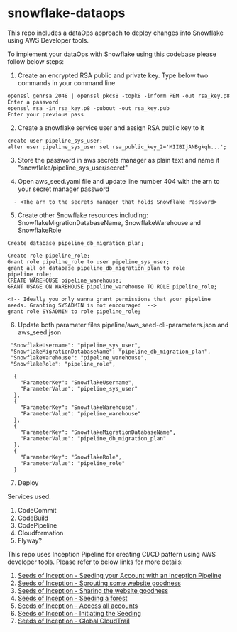 # snowflake-dataops

This repo includes a dataOps approach to deploy changes into Snowflake using AWS Developer tools.

To implement your dataOps with Snowflake using this codebase please follow below steps:
1. Create an encrypted RSA public and private key. Type below two commands in your command line
```
openssl genrsa 2048 | openssl pkcs8 -topk8 -inform PEM -out rsa_key.p8
Enter a password
openssl rsa -in rsa_key.p8 -pubout -out rsa_key.pub
Enter your previous pass
```

2. Create a snowflake service user and assign RSA public key to it
```
create user pipeline_sys_user;
alter user pipeline_sys_user set rsa_public_key_2='MIIBIjANBgkqh...';
```

3. Store the password in aws secrets manager as plain text and name it "snowflake/pipeline_sys_user/secret"


4. Open aws_seed.yaml file and update line number 404 with the arn to your secret manager password
```
  - <The arn to the secrets manager that holds Snowflake Password>
```
5. Create other Snowflake resources including: SnowflakeMigrationDatabaseName, SnowflakeWarehouse and SnowflakeRole
```
Create database pipeline_db_migration_plan;

Create role pipeline_role;
Grant role pipeline_role to user pipeline_sys_user;
grant all on database pipeline_db_migration_plan to role pipeline_role;
CREATE WAREHOUSE pipeline_warehouse;
GRANT USAGE ON WAREHOUSE pipeline_warehouse TO ROLE pipeline_role;

<!-- Ideally you only wanna grant permissions that your pipeline needs. Granting SYSADMIN is not encouraged  -->
grant role SYSADMIN to role pipeline_role;

```
6. Update both parameter files pipeline/aws_seed-cli-parameters.json and aws_seed.json 

```
 "SnowflakeUsername": "pipeline_sys_user",
 "SnowflakeMigrationDatabaseName": "pipeline_db_migration_plan",
 "SnowflakeWarehouse": "pipeline_warehouse",
 "SnowflakeRole": "pipeline_role",
```

```
  {
    "ParameterKey": "SnowflakeUsername",
    "ParameterValue": "pipeline_sys_user"
  },
  {
    "ParameterKey": "SnowflakeWarehouse",
    "ParameterValue": "pipeline_warehouse"
  },
  {
    "ParameterKey": "SnowflakeMigrationDatabaseName",
    "ParameterValue": "pipeline_db_migration_plan"
  },
  {
    "ParameterKey": "SnowflakeRole",
    "ParameterValue": "pipeline_role"
  }
```

7. Deploy




Services used: 
1. CodeCommit
2. CodeBuild
3. CodePipeline
4. Cloudformation
5. Flyway?

This repo uses Inception Pipeline for creating CI/CD pattern using AWS developer tools. Please refer to below links for more details:

1. [Seeds of Inception - Seeding your Account with an Inception Pipeline](https://mechanicalrock.github.io/2018/03/01/inception-pipelines-pt1.html)
2. [Seeds of Inception - Sprouting some website goodness](https://mechanicalrock.github.io/2018/04/01/inception-pipelines-pt2.html)
3. [Seeds of Inception - Sharing the website goodness](https://mechanicalrock.github.io/2018/05/18/inception-pipelines-pt3.html)
4. [Seeds of Inception - Seeding a forest](https://mechanicalrock.github.io/2018/06/25/inception-pipelines-pt4.html)
5. [Seeds of Inception - Access all accounts](https://mechanicalrock.github.io/2018/07/31/inception-pipelines-pt5.html)
6. [Seeds of Inception - Initiating the Seeding](https://mechanicalrock.github.io//2018/08/27/inception-pipelines-pt6)
7. [Seeds of Inception - Global CloudTrail](https://mechanicalrock.github.io/2019/07/09/inception-pipelines-pt7.html)
